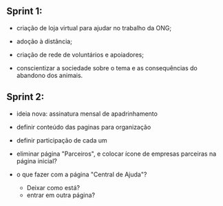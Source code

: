 ## Sprint 1:

- criação de loja virtual para ajudar no trabalho da ONG;

- adoção à distância;

- criação de rede de voluntários e apoiadores;

- conscientizar a sociedade sobre o tema e as consequências do abandono dos animais.


## Sprint 2:
- ideia nova: assinatura mensal de apadrinhamento

- definir conteúdo das paginas para organização 
 
- definir participação de cada um

- eliminar página "Parceiros", e colocar ícone de empresas parceiras na página inicial?

- o que fazer com a página "Central de Ajuda"? 
    - Deixar como está?
    - entrar em outra página?

